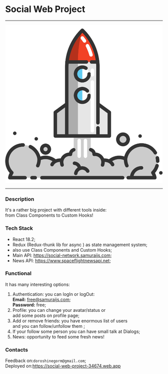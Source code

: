 # Social Web Project

***

![logo](src/assets/img/rocket1.svg)

***

### Description 

It's a rather big project with different tools inside: <br>from Class Components to Custom Hooks!

### Tech Stack

* React 18.2;
* Redux (Redux-thunk lib for async ) as state management system;
* also use Class Components and Custom Hooks;
* Main API: https://social-network.samuraijs.com;
* News API: https://www.spaceflightnewsapi.net;

### Functional 

It has many interesting options:

1. Authentication: you can logIn or logOut: <br>
   <b>Email:</b> free@samuraijs.com; <br>
   <b>Password:</b> free;
2. Profile: you can change your avatar/status or <br>
   add some posts on profile page;
3. Add or remove friends: you have enormous list of users <br>
   and you can follow/unfollow them ;
4. If your follow some person you can have small talk at Dialogs;
5. News: opportunity to feed some fresh news!

### Contacts 

Feedback on:`doroshinegorm@gmail.com`; <br>
Deployed on:https://social-web-project-34674.web.app




  
    


